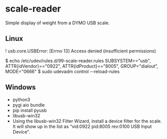 # scale-reader
Simple display of weight from a DYMO USB scale.

## Linux
! usb.core.USBError: [Errno 13] Access denied (insufficient permissions)

$ echo /etc/udev/rules.d/99-scale-reader.rules
SUBSYSTEM=="usb", ATTR{idVendor}=="0922", ATTR{idProduct}=="8005", GROUP="dialout", MODE="0666"
$ sudo udevadm control --reload-rules

## Windows
- python3
- pygi aio bundle
- pip install pyusb
- libusb-win32
- Using the libusb-win32 Filter Wizard, install a device filter for the scale. It will show up in the list as “vid:0922 pid:8005 rev:0100 USB Input Device”.
